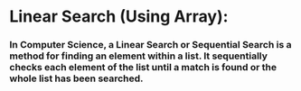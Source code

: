 # Linear Search (Using Array):
### In Computer Science, a Linear Search or Sequential Search is a method for finding an element within a list. It sequentially checks each element of the list until a match is found or the whole list has been searched.
